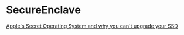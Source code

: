 # SecureEnclave
[Apple's Secret Operating System and why you can't upgrade your SSD](https://youtu.be/Sm7_0V9z-Y8)
